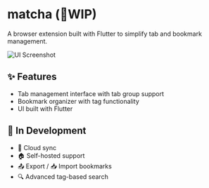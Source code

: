 # matcha (🚧WIP)

A browser extension built with Flutter to simplify tab and bookmark management.

![UI Screenshot](https://github.com/user-attachments/assets/1a8db2ce-d2f5-447c-a37a-291049546ebf)


## ✨ Features

- Tab management interface with tab group support  
- Bookmark organizer with tag functionality  
- UI built with Flutter  


## 🔨 In Development

- 🔄 Cloud sync  
- 🏠 Self-hosted support  
- 📤 Export / 📥 Import bookmarks  
- 🔍 Advanced tag-based search  



